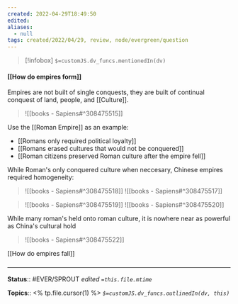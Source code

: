 ```yaml
---
created: 2022-04-29T18:49:50 
edited: 
aliases:
  - null
tags: created/2022/04/29, review, node/evergreen/question
---
```

> [!infobox]
`$=customJS.dv_funcs.mentionedIn(dv)`

#### [[How do empires form]]

Empires are not built of single conquests, they are built of continual conquest of land, people, and [[Culture]].

> ![[books - Sapiens#^308475515]]

Use the [[Roman Empire]] as an example:
- [[Romans only required political loyalty]]
- [[Romans erased cultures that would not be conquered]]
- [[Roman citizens preserved Roman culture after the empire fell]]

While Roman's only conquered culture when neccesary, Chinese empires required homogeneity:
> ![[books - Sapiens#^308475518]]
> ![[books - Sapiens#^308475517]]


> ![[books - Sapiens#^308475519]]
> ![[books - Sapiens#^308475520]]

While many roman's held onto roman culture, it is nowhere near as powerful as China's cultural hold
> ![[books - Sapiens#^308475522]]

[[How do empires fall]]

### <hr class="footnote"/>

**Status**:: #EVER/SPROUT
*edited `=this.file.mtime`*

**Topics**:: <% tp.file.cursor(1) %>
*`$=customJS.dv_funcs.outlinedIn(dv, this)`*
